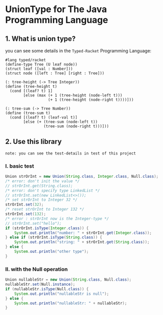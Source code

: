 # UnionType for The Java Programming Language

## 1. What is union type?
you can see some details in the `Typed-Racket` Programming Language:
```racket
#lang typed/racket
(define-type Tree (U leaf node))
(struct leaf ([val : Number]))
(struct node ([left : Tree] [right : Tree]))
 
(: tree-height (-> Tree Integer))
(define (tree-height t)
  (cond [(leaf? t) 1]
        [else (max (+ 1 (tree-height (node-left t)))
                   (+ 1 (tree-height (node-right t))))]))
 
(: tree-sum (-> Tree Number))
(define (tree-sum t)
  (cond [(leaf? t) (leaf-val t)]
        [else (+ (tree-sum (node-left t))
                 (tree-sum (node-right t)))]))
```
## 2. Use this library
`note: you can see the test-details in test of this project`

### I. basic test
```java
Union strOrInt = new Union(String.class, Integer.class, Null.class);
/* error: don't init the value */
// strOrInt.get(String.class);
/* error: don't specify type LinkedList */
// strOrInt.set(new LinkedList<>());
/* set strOrInt to Integer 32 */
strOrInt.set(32);
/* reset strOrInt to Integer 132 */
strOrInt.set(132);
/* error : strOrInt now is the Integer-type */
// strOrInt.set("hello");
if (strOrInt.isType(Integer.class)) {
    System.out.println("number: " + strOrInt.get(Integer.class));
} else if (strOrInt.isType(String.class)) {
    System.out.println("string: " + strOrInt.get(String.class));
} else {
    System.out.println("other type");
}
```
### II. with the Null operation
```java
Union nullableStr = new Union(String.class, Null.class);
nullableStr.set(Null.instance);
if (nullableStr.isType(Null.class)) {
    System.out.println("nullableStr is null");
} else {
    System.out.println("nullableStr: " + nullableStr);
}
```